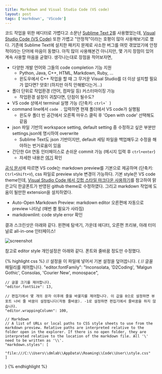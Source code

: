 ```yaml
---
title: Markdown and Visual Studio Code (VS code)
layout: post
tags: ['markdown', 'VScode']
---
```


코드 작업을 위한 에디터로 가볍다고 소문난 [Sublime Text 2](http://www.sublimetext.com/2)를 사용했었는데, [Visual Studio Code (VS Code)](https://code.visualstudio.com/b?utm_expid=101350005-27.GqBWbOBuSRqlazQC_nNSRg.1&utm_referrer=https%3A%2F%2Fcode.visualstudio.com%2Fdocs%2Fsetup%2Fwindows) 또한 가볍고 "안정적"이라는 호평이 많아 사용해보기로 했다. 기존에 Sublime Text에 설치한 패키지 문제로 사소한 버그를 여럿 겪었었기에 안정적이라는 단어에 마음이 동했다. 아직 많이 사용해본건 아니지만, 몇 가지 장점이 있어 계속 사용할 마음을 굳혔다. 생각나는대로 장점을 적어보자면, 

- 다양한 개발 언어와 그들의 code completion 기능 지원
  - Python, Java, C++, HTML, Markdown, Ruby, ...
  - 윈도우에서 C++ 작업을 할 때 그 무거운 Visual Studio를 더 이상 설치할 필요가 없다면? 얏호! (하지만 아직 안해봤다는거...)
- 폴더 단위로 작업환경 (언어, 컴파일 등) 커스터마이징 가능
  - 작업환경 설정이 귀찮다면, 단점이 될수도?
- VS code 상에서 terminal 실행 가능 (단축키: ``ctrl+` ``)
- command line에서 `code .` 입력하면 현재 폴더에서 VS code가 실행됨
  - 윈도우 폴더 빈 공간에서 오른쪽 마우스 클릭 후 'Open with code' 선택해도 같음
- json 파일 기반의 workspace setting, default setting 중 수정하고 싶은 부분만 settings.json에 명시하여 overwrite
  - Sublime Text도 json 기반이지만, default 세팅 파일을 백업해두고 수정을 해야하는 번거로움이 있음
- 간단한 Git 연동 인터페이스로 손쉬운 commit 가능 (메시지 입력 후 `ctrl+enter`)
  - 자세한 내용은 [여기](https://code.visualstudio.com/docs/editor/versioncontrol) 확인

[공식 문서](https://code.visualstudio.com/docs/languages/markdown)에 따르면 VS code는 markdown preview를 기본으로 제공하며 (단축키: `Ctrl+Shift+V`), css 파일로 preview style 변경이 가능하다. 기본 style은 VS code theme인데, [Visual Studio Code 에서 깃헙 스타일 마크다운 사용하기](http://blog.aliencube.org/ko/2016/07/06/markdown-in-visual-studio-code/)를 참고하여 맑은고딕 한글폰트가 반영된 github theme로 수정하였다. 그리고 markdown 작업에 도움이 될만한 extension을 설치하였다.

- Auto-Open Markdown Preview: markdown editor 오른편에 자동으로 preview 나타남 (매번 켤 필요가 사라짐)
- markdownlint: code style error 확인

결과 스크린샷은 아래와 같다. 왼편에 탐색기, 가운데 에디터, 오른편 프리뷰, 아래 터미널로 all-in-one 인터페이스!

![screenshot]({{base}}/assets/20160902/screenshot.png "markdwon with VS code")

참고로 editor style 개인설정은 아래와 같다. 폰트와 줄바꿈 정도만 수정했다.

{% highlight css %}
// 설정을 이 파일에 넣어서 기본 설정을 덮어씁니다.
{
    // 글꼴 패밀리를 제어합니다.
    "editor.fontFamily": "Inconsolata, 'D2Coding', 'Malgun Gothic', Consolas, 'Courier New', monospace",

    // 글꼴 크기를 제어합니다.
    "editor.fontSize": 13,

    // 편집기에서 몇 개의 문자 이후에 줄을 바꿀지를 제어합니다. 이 값을 0으로 설정하면 뷰포트 너비 줄 바꿈이 설정됩니다(자동 줄바꿈). -1로 설정하면 편집기에서 줄바꿈을 하지 않습니다.
    "editor.wrappingColumn": 100,

    // Markdown
    // A list of URLs or local paths to CSS style sheets to use from the markdown preview. Relative paths are interpreted relative to the folder open in the explorer. If there is no open folder, they are interpreted relative to the location of the markdown file. All '\' need to be written as '\\'.
    "markdown.styles": [
        "file:///C:\\Users\\dmlab\\AppData\\Roaming\\Code\\User\\style.css"
    ]
}
{% endhighlight %}
